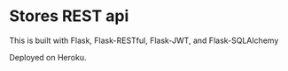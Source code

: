 # Stores REST api

This is built with Flask, Flask-RESTful, Flask-JWT, and Flask-SQLAlchemy

Deployed on Heroku.

